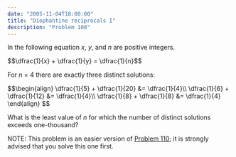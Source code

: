 ```yaml
---
date: "2005-11-04T18:00:00"
title: "Diophantine reciprocals I"
description: "Problem 108"
---
```


<p>In the following equation <var>x</var>, <var>y</var>, and <var>n</var> are positive integers.</p>
$$\dfrac{1}{x} + \dfrac{1}{y} = \dfrac{1}{n}$$
<p>For <var>n</var> = 4 there are exactly three distinct solutions:</p>
$$\begin{align}
\dfrac{1}{5} + \dfrac{1}{20} &= \dfrac{1}{4}\\
\dfrac{1}{6} + \dfrac{1}{12} &= \dfrac{1}{4}\\
\dfrac{1}{8} + \dfrac{1}{8} &= \dfrac{1}{4}
\end{align}
$$

<p>What is the least value of <var>n</var> for which the number of distinct solutions exceeds one-thousand?</p>
<p class="note">NOTE: This problem is an easier version of <a href="problem%3d110.html">Problem 110</a>; it is strongly advised that you solve this one first.</p>

